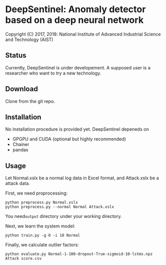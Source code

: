# DeepSentinel:  Anomaly detector based on a deep neural network

Copyright (C) 2017, 2018: National Institute of Advanced Industrial Science and Technology (AIST)

## Status
Currently, DeepSentinel is under developement.  A supposed user is a researcher who want to try a new technology.

## Download
Clone from the git repo.

## Installation
No installation procedure is provided yet.  DeepSentinel depeneds on

- GPGPU and CUDA (optional but highly recommended)
- Chainer
- pandas

## Usage

Let Normal.xslx be a normal log data in Excel format, and Attack.xslx be a attack data.

First, we need proprocessing:
```shell
python preprocess.py Normal.xslx
python preprocess.py --normal Normal Attack.xslx
```
You need`output` directory under your working directory.

Next, we learn the system model:
```shell
python train.py -g 0 -i 10 Normal
```

Finally, we calculate outlier factors:
```shell
python evaluate.py Normal-1-100-dropout-True-sigmoid-10-lstms.npz Attack score.csv
```
